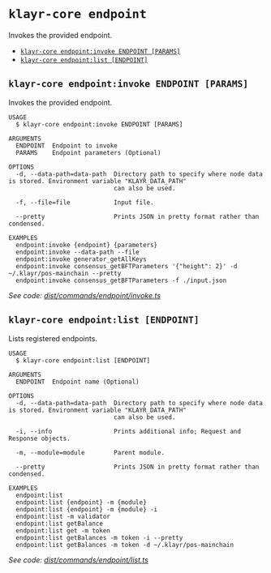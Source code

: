 `klayr-core endpoint`
=====================

Invokes the provided endpoint.

* [`klayr-core endpoint:invoke ENDPOINT [PARAMS]`](#klayr-core-endpointinvoke-endpoint-params)
* [`klayr-core endpoint:list [ENDPOINT]`](#klayr-core-endpointlist-endpoint)

## `klayr-core endpoint:invoke ENDPOINT [PARAMS]`

Invokes the provided endpoint.

```
USAGE
  $ klayr-core endpoint:invoke ENDPOINT [PARAMS]

ARGUMENTS
  ENDPOINT  Endpoint to invoke
  PARAMS    Endpoint parameters (Optional)

OPTIONS
  -d, --data-path=data-path  Directory path to specify where node data is stored. Environment variable "KLAYR_DATA_PATH"
                             can also be used.

  -f, --file=file            Input file.

  --pretty                   Prints JSON in pretty format rather than condensed.

EXAMPLES
  endpoint:invoke {endpoint} {parameters}
  endpoint:invoke --data-path --file
  endpoint:invoke generator_getAllKeys
  endpoint:invoke consensus_getBFTParameters '{"height": 2}' -d ~/.klayr/pos-mainchain --pretty
  endpoint:invoke consensus_getBFTParameters -f ./input.json
```

_See code: [dist/commands/endpoint/invoke.ts](https://github.com/klayrhq/klayr-core/blob/v4.1.0/dist/commands/endpoint/invoke.ts)_

## `klayr-core endpoint:list [ENDPOINT]`

Lists registered endpoints.

```
USAGE
  $ klayr-core endpoint:list [ENDPOINT]

ARGUMENTS
  ENDPOINT  Endpoint name (Optional)

OPTIONS
  -d, --data-path=data-path  Directory path to specify where node data is stored. Environment variable "KLAYR_DATA_PATH"
                             can also be used.

  -i, --info                 Prints additional info; Request and Response objects.

  -m, --module=module        Parent module.

  --pretty                   Prints JSON in pretty format rather than condensed.

EXAMPLES
  endpoint:list
  endpoint:list {endpoint} -m {module}
  endpoint:list {endpoint} -m {module} -i
  endpoint:list -m validator
  endopint:list getBalance
  endpoint:list get -m token 
  endpoint:list getBalances -m token -i --pretty
  endpoint:list getBalances -m token -d ~/.klayr/pos-mainchain
```

_See code: [dist/commands/endpoint/list.ts](https://github.com/klayrhq/klayr-core/blob/v4.1.0/dist/commands/endpoint/list.ts)_
